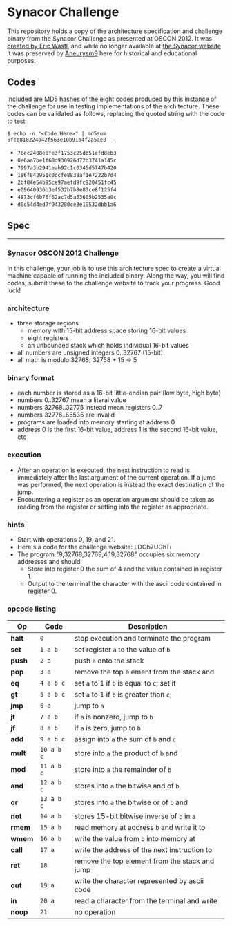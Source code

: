 # Synacor Challenge

This repository holds a copy of the architecture specification and challenge binary from the Synacor Challenge as presented at OSCON 2012. It was [created by Eric Wastl](https://www.reddit.com/r/programming/comments/1ceou7/i_made_a_programming_challenge_for_oscon_at_work/), and while no longer available at [the Synacor website](https://challenge.synacor.com/) it was preserved by [Aneurysm9](https://github.com/Aneurysm9/vm_challenge) here for historical and educational purposes.

## Codes

Included are MD5 hashes of the eight codes produced by this instance of the challenge for use in testing implementations of the architecture.  These codes can be validated as follows, replacing the quoted string with the code to test:

```console
$ echo -n "<Code Here>" | md5sum
6fcd818224b42f563e10b91b4f2a5ae8  -
```

- `76ec2408e8fe3f1753c25db51efd8eb3`
- `0e6aa7be1f68d930926d72b3741a145c`
- `7997a3b2941eab92c1c0345d5747b420`
- `186f842951c0dcfe8838af1e7222b7d4`
- `2bf84e54b95ce97aefd9fc920451fc45`
- `e09640936b3ef532b7b8e83ce8f125f4`
- `4873cf6b76f62ac7d5a53605b2535a0c`
- `d0c54d4ed7f943280ce3e19532dbb1a6`

## Spec

---

### Synacor OSCON 2012 Challenge

In this challenge, your job is to use this architecture spec to create a virtual machine capable of running the included binary.  Along the way, you will find codes; submit these to the challenge website to track your progress.  Good luck!

### architecture

- three storage regions
  - memory with 15-bit address space storing 16-bit values
  - eight registers
  - an unbounded stack which holds individual 16-bit values
- all numbers are unsigned integers 0..32767 (15-bit)
- all math is modulo 32768; 32758 + 15 => 5

### binary format

- each number is stored as a 16-bit little-endian pair (low byte, high byte)
- numbers 0..32767 mean a literal value
- numbers 32768..32775 instead mean registers 0..7
- numbers 32776..65535 are invalid
- programs are loaded into memory starting at address 0
- address 0 is the first 16-bit value, address 1 is the second 16-bit value, etc

### execution

- After an operation is executed, the next instruction to read is immediately after the last argument of the current operation.  If a jump was performed, the next operation is instead the exact destination of the jump.
- Encountering a register as an operation argument should be taken as reading from the register or setting into the register as appropriate.

### hints

- Start with operations 0, 19, and 21.
- Here's a code for the challenge website: LDOb7UGhTi
- The program "9,32768,32769,4,19,32768" occupies six memory addresses and should:
  - Store into register 0 the sum of 4 and the value contained in register 1.
  - Output to the terminal the character with the ascii code contained in register 0.

### opcode listing

| Op | Code | Description |
|---|---|---|
| **halt** | `0` | stop execution and terminate the program |
| **set** | `1 a b` | set register `a` to the value of `b` |
| **push** | `2 a` | push `a` onto the stack |
| **pop** | `3 a` | remove the top element from the stack and  |write it into `a`; empty stack = error
| **eq** | `4 a b c` | set `a` to 1 if `b` is equal to `c`; set it  |to 0 otherwise
| **gt** | `5 a b c` | set `a` to 1 if `b` is greater than `c`;  |set it to 0 otherwise
| **jmp** | `6 a` | jump to `a` |
| **jt** | `7 a b` | if `a` is nonzero, jump to `b` |
| **jf** | `8 a b` | if `a` is zero, jump to `b` |
| **add** | `9 a b c` | assign into `a` the sum of `b` and `c`  |(modulo 32768)
| **mult** | `10 a b c` | store into `a` the product of `b` and  |`c` (modulo 32768)
| **mod** | `11 a b c` | store into `a` the remainder of `b`  |divided by `c`
| **and** | `12 a b c` | stores into `a` the bitwise and of `b`  |and `c`
| **or** | `13 a b c` | stores into `a` the bitwise or of `b` and  |`c`
| **not** | `14 a b` | stores 15-bit bitwise inverse of `b` in `a` |
| **rmem** | `15 a b` | read memory at address `b` and write it to  |`a`
| **wmem** | `16 a b` | write the value from `b` into memory at  |address `a`
| **call** | `17 a` | write the address of the next instruction to  |the stack and jump to `a`
| **ret** | `18` | remove the top element from the stack and jump  |to it; empty stack = halt
| **out** | `19 a` | write the character represented by ascii code  |`a` to the terminal
| **in** | `20 a` | read a character from the terminal and write  |its ascii code to `a`; it can be assumed that once input starts, it will continue until a newline is encountered; this means that you can safely read whole lines from the keyboard instead of having to figure out how to read individual characters
| **noop** | `21` | no operation |

